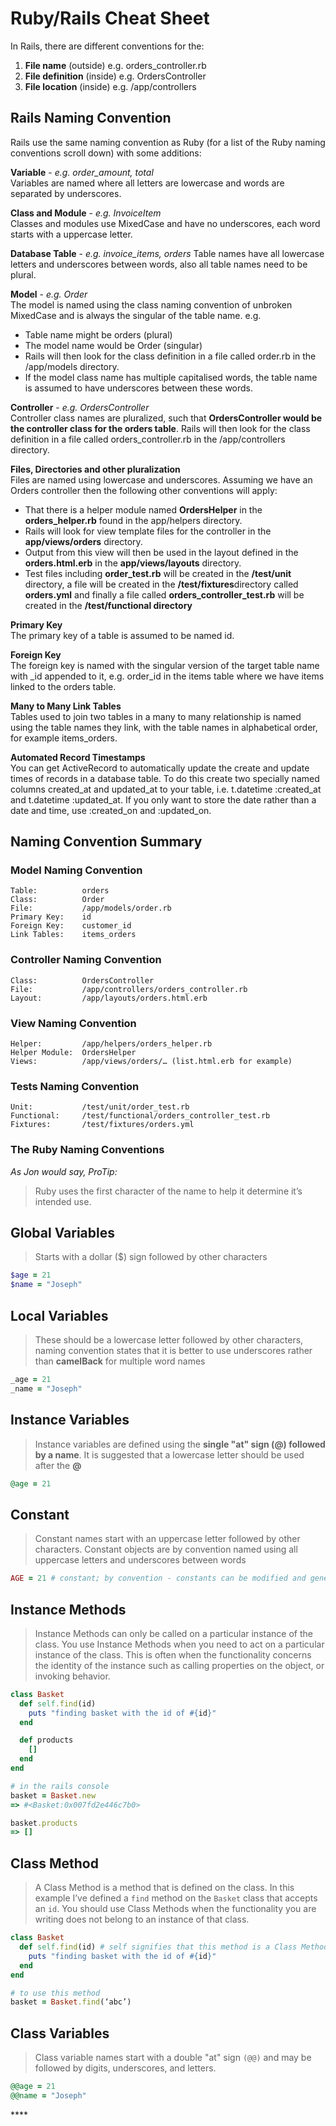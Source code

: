 # Ruby/Rails Cheat Sheet

In Rails, there are different conventions for the:

1. **File name** \(outside\) e.g. orders\_controller.rb
2. **File definition** \(inside\) e.g. OrdersController
3. **File location** \(inside\) e.g. /app/controllers

## Rails Naming Convention

Rails use the same naming convention as Ruby \(for a list of the Ruby naming conventions scroll down\) with some additions:

**Variable** - _e.g. order\_amount, total_  
Variables are named where all letters are lowercase and words are separated by underscores.

**Class and Module** - _e.g. InvoiceItem_  
Classes and modules use MixedCase and have no underscores, each word starts with a uppercase letter.

**Database Table** - _e.g. invoice\_items, orders_ Table names have all lowercase letters and underscores between words, also all table names need to be plural.

**Model** - _e.g. Order_  
The model is named using the class naming convention of unbroken MixedCase and is always the singular of the table name. e.g.

* Table name might be orders \(plural\)
* The model name would be Order \(singular\)
* Rails will then look for the class definition in a file called order.rb in the /app/models directory.
* If the model class name has multiple capitalised words, the table name is assumed to have underscores between these words.

**Controller** - _e.g. OrdersController_  
Controller class names are pluralized, such that **OrdersController would be the controller class for the orders table**. Rails will then look for the class definition in a file called orders\_controller.rb in the /app/controllers directory.

**Files, Directories and other pluralization**  
Files are named using lowercase and underscores. Assuming we have an Orders controller then the following other conventions will apply:

* That there is a helper module named **OrdersHelper** in the **orders\_helper.rb** found in the app/helpers directory.
* Rails will look for view template files for the controller in the **app/views/orders** directory.
* Output from this view will then be used in the layout defined in the **orders.html.erb** in the **app/views/layouts** directory.
* Test files including **order\_test.rb** will be created in the **/test/unit** directory, a file will be created in the **/test/fixtures**directory called **orders.yml** and finally a file called **orders\_controller\_test.rb** will be created in the **/test/functional directory**

**Primary Key**  
The primary key of a table is assumed to be named id.

**Foreign Key**  
The foreign key is named with the singular version of the target table name with \_id appended to it, e.g. order\_id in the items table where we have items linked to the orders table.

**Many to Many Link Tables**  
Tables used to join two tables in a many to many relationship is named using the table names they link, with the table names in alphabetical order, for example items\_orders.

**Automated Record Timestamps**  
You can get ActiveRecord to automatically update the create and update times of records in a database table. To do this create two specially named columns created\_at and updated\_at to your table, i.e. t.datetime :created\_at and t.datetime :updated\_at. If you only want to store the date rather than a date and time, use :created\_on and :updated\_on.

## Naming Convention Summary

### Model Naming Convention

```text
Table: 			orders
Class: 			Order
File: 			/app/models/order.rb
Primary Key: 	id
Foreign Key: 	customer_id
Link Tables: 	items_orders
```

### Controller Naming Convention

```text
Class: 			OrdersController
File: 			/app/controllers/orders_controller.rb
Layout: 		/app/layouts/orders.html.erb
```

### View Naming Convention

```text
Helper: 		/app/helpers/orders_helper.rb
Helper Module: 	OrdersHelper
Views: 			/app/views/orders/… (list.html.erb for example)
```

### Tests Naming Convention

```text
Unit: 			/test/unit/order_test.rb
Functional: 	/test/functional/orders_controller_test.rb
Fixtures: 		/test/fixtures/orders.yml
```

### The Ruby Naming Conventions

_As Jon would say, ProTip:_

> Ruby uses the first character of the name to help it determine it’s intended use.

## **Global Variables**

> Starts with a dollar \($\) sign followed by other characters

```ruby
$age = 21
$name = "Joseph"
```

## **Local Variables**

> These should be a lowercase letter followed by other characters, naming convention states that it is better to use underscores rather than **camelBack** for multiple word names

```ruby
_age = 21
_name = "Joseph"
```

## **Instance Variables**

> Instance variables are defined using the **single "at" sign \(@\) followed by a name**. It is suggested that a lowercase letter should be used after the **@**

```ruby
@age = 21
```

## **Constant**

> Constant names start with an uppercase letter followed by other characters. Constant objects are by convention named using all uppercase letters and underscores between words

```ruby
AGE = 21 # constant; by convention - constants can be modified and generate a warning
```

## **Instance Methods**

> Instance Methods can only be called on a particular instance of the class. You use Instance Methods when you need to act on a particular instance of the class. This is often when the functionality concerns the identity of the instance such as calling properties on the object, or invoking behavior.

```ruby
class Basket  
  def self.find(id)  
    puts "finding basket with the id of #{id}"  
  end

  def products  
    []  
  end  
end  

# in the rails console
basket = Basket.new  
=> #<Basket:0x007fd2e446c7b0>

basket.products  
=> []  
```

## **Class Method**

> A Class Method is a method that is defined on the class. In this example I’ve defined a `find` method on the `Basket` class that accepts an `id`. You should use Class Methods when the functionality you are writing does not belong to an instance of that class.

```ruby
class Basket  
  def self.find(id) # self signifies that this method is a Class Method. 
    puts "finding basket with the id of #{id}"  
  end  
end

# to use this method
basket = Basket.find(‘abc’)  
```

## **Class Variables**

> Class variable names start with a double "at" sign `(@@)` and may be followed by digits, underscores, and letters.

```ruby
@@age = 21
@@name = "Joseph"
```

\*\*\*\*

